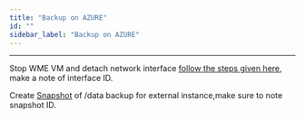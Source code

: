 ```yaml
---
title: "Backup on AZURE"
id: ""
sidebar_label: "Backup on AZURE"
---
```

---


Stop WME VM and detach network interface [follow the steps given here](https://docs.microsoft.com/en-us/azure/virtual-network/virtual-network-network-interface-vm#remove-a-network-interface-from-a-vm), make a note of interface ID.

Create [Snapshot](https://docs.microsoft.com/en-us/azure/virtual-machines/windows/snapshot-copy-managed-disk) of /data backup for external instance,make sure to note snapshot ID.
